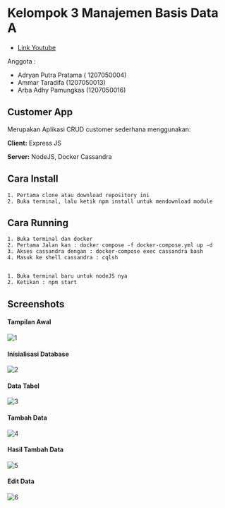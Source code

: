 
# Kelompok 3 Manajemen Basis Data A

- [Link Youtube](https://youtu.be/uSGdXaoY5r4)

Anggota :





- Adryan Putra Pratama ( 1207050004)
- Ammar Taradifa (1207050013)
- Arba Adhy Pamungkas (1207050016)




## Customer App

Merupakan Aplikasi CRUD customer sederhana menggunakan:

**Client:** Express JS 

**Server:** NodeJS, Docker Cassandra


## Cara Install

    1. Pertama clone atau download repository ini
    2. Buka terminal, lalu ketik npm install untuk mendownload module 

## Cara Running 

    1. Buka terminal dan docker
    2. Pertama Jalan kan : docker compose -f docker-compose.yml up -d
    3. Akses cassandra dengan : docker-compose exec cassandra bash 
    4. Masuk ke shell cassandra : cqlsh 


    1. Buka terminal baru untuk nodeJS nya
    2. Ketikan : npm start


    
## Screenshots

#### Tampilan Awal

![1](https://user-images.githubusercontent.com/49550093/209433512-8028f524-b8f8-4d52-8a0f-a31c0dbf1de8.png)

#### Inisialisasi Database

![2](https://user-images.githubusercontent.com/49550093/209433638-f9dbf003-6afd-4322-855e-60726485c745.png)


#### Data Tabel

![3](https://user-images.githubusercontent.com/49550093/209433677-3a33d4e6-37aa-45a7-b854-a07633f77168.png)


#### Tambah Data

![4](https://user-images.githubusercontent.com/49550093/209433711-9b161c79-2965-4d2d-a839-68d92868f408.png)


#### Hasil Tambah Data

![5](https://user-images.githubusercontent.com/49550093/209433797-598258d3-d271-42ca-bc93-250632129e63.png)

#### Edit Data

![6](https://user-images.githubusercontent.com/49550093/209433826-df7d6bec-1a06-4c2e-a168-f1df6e53857a.png)
